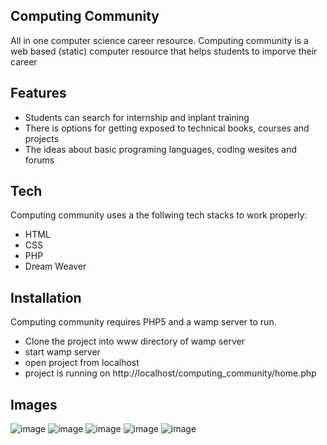 ## Computing Community
 
All in one computer science career resource. Computing community is a web based (static) computer resource that helps students to imporve their career

## Features

- Students can search for internship and inplant training
- There is options for getting exposed to technical books, courses and projects
- The ideas about basic programing languages, coding wesites and forums

## Tech

Computing community uses a the follwing tech stacks to work properly:

- HTML
- CSS
- PHP
- Dream Weaver

## Installation

Computing community requires PHP5 and a wamp server to run.

- Clone the project into www directory of wamp server
- start wamp server
- open project from localhost
- project is running on http://localhost/computing_community/home.php

## Images

![image](https://user-images.githubusercontent.com/81974121/133920120-e1850309-5ee3-4dbd-9ba2-82ab3442c429.png)
![image](https://user-images.githubusercontent.com/81974121/133920128-33366a3d-4893-40db-bcb6-27a2d43215ea.png)
![image](https://user-images.githubusercontent.com/81974121/133920149-1b445bd8-63e4-4dfa-a439-1c0f83e27678.png)
![image](https://user-images.githubusercontent.com/81974121/133920166-4dc9d9f6-40c6-4369-ac15-7d71391d0973.png)
![image](https://user-images.githubusercontent.com/81974121/133920170-3b66b835-c89b-4770-86bd-56e2e395a11a.png)


